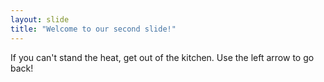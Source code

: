 ```yaml
---
layout: slide
title: "Welcome to our second slide!"
---
```

If you can't stand the heat, get out of the kitchen.
Use the left arrow to go back!

